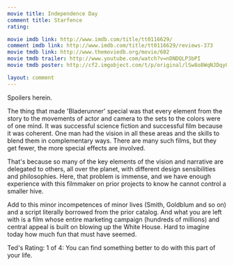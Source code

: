 ```yaml
---
movie title: Independence Day
comment title: Starfence
rating: 

movie imdb link: http://www.imdb.com/title/tt0116629/
comment imdb link: http://www.imdb.com/title/tt0116629/reviews-373
movie tmdb link: http://www.themoviedb.org/movie/602
movie tmdb trailer: http://www.youtube.com/watch?v=nDNDQLP3bPI
movie tmdb poster: http://cf2.imgobject.com/t/p/original/lSw8o8WqNJDqyOCzCHoVfm1ug32.jpg

layout: comment
---
```


Spoilers herein.

The thing that made 'Bladerunner' special was that every element from the story to the movements of actor and camera to the sets to the colors were of one mind. It was successful science fiction and successful film because it was coherent. One man had the vision in all these areas and the skills to blend them in complementary ways. There are many such films, but they get fewer, the more special effects are involved.

That's because so many of the key elements of the vision and narrative are delegated to others, all over the planet, with different design sensibilities and philosophies. Here, that problem is immense, and we have enough experience with this filmmaker on prior projects to know he cannot control a smaller hive.

Add to this minor incompetences of minor lives (Smith, Goldblum and so on) and a script literally borrowed from the prior catalog. And what you are left with is a film whose entire marketing campaign (hundreds of millions) and central appeal is built on blowing up the White House. Hard to imagine today how much fun that must have seemed.

Ted's Rating: 1 of 4: You can find something better to do with this part of your life.